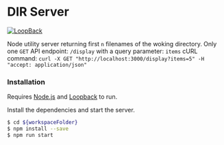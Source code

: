 # DIR Server
[![LoopBack](https://github.com/strongloop/loopback-next/raw/master/docs/site/imgs/branding/Powered-by-LoopBack-Badge-(blue)-@2x.png)](http://loopback.io/)

Node utility server returning first `n` filenames of the woking directory.
Only one `GET` API endpoint: `/display` with a query parameter: `items`
cURL command: `curl -X GET "http://localhost:3000/display?items=5" -H "accept: application/json"`

### Installation

Requires [Node.js](https://nodejs.org/) and [Loopback](http://loopback.io/) to run.

Install the dependencies and start the server.

```sh
$ cd ${workspaceFolder}
$ npm install --save
$ npm run start
```
